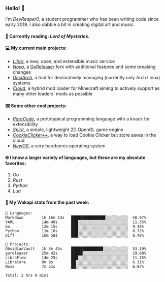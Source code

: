 ### Hello! 👋

I'm _DevReaper0_, a student programmer who has been writing code since early 2019. I also dabble a bit in creating digital art and music.

#### 📖 Currently reading: *Lord of Mysteries*.

#### 💻 My current main projects:

-   _[Libra](https://github.com/LibraMusic)_, a new, open, and extensible music service
-   _[Nova](https://github.com/LibraMusic/Nova)_, a [GoReleaser](https://github.com/goreleaser/goreleaser) fork with additional features and some breaking changes
-   _[DeclArch](https://github.com/DevReaper0/declarch)_, a tool for declaratively managing (currently only Arch Linux) systems
-   _[Cloud](https://github.com/CloudLoaderMC/CloudLoader)_, a hybrid mod loader for Minecraft aiming to actively support as many other loaders' mods as possible

#### ⌨️ Some other cool projects:

-   _[ParaCode](https://github.com/ParaCodeLang/ParaCode)_, a prototypical programming language with a knack for extensibility
-   _[Spirit](https://gitlab.com/DevReaper0/SpiritEngine)_, a simple, lightweight 2D OpenGL game engine
-   _[CookieClicker++](https://github.com/DevReaper0/CookieClickerPlusPlus)_, a way to load Cookie Clicker but store saves in the cloud
-   _[NewOS](https://github.com/DevReaper0/NewOS)_, a very barebones operating system

#### 🌐 I know a larger variety of languages, but these are my absolute favorites:

1. _Go_
2. _Rust_
3. _Python_
4. _Lua_

#### 📡 My Wakapi stats from the past week:

```text
💾 Languages:
Markdown        1h 16m 13s   ███████████████░░░░░░░░░░  58.97%
YAML            14m 40s      ███░░░░░░░░░░░░░░░░░░░░░░  11.35%
Go              12m 15s      ███░░░░░░░░░░░░░░░░░░░░░░  9.48%
Python          11m 16s      ███░░░░░░░░░░░░░░░░░░░░░░  8.72%
Diff            10m 58s      ███░░░░░░░░░░░░░░░░░░░░░░  8.48%

💼 Projects:
ObsidianVault   1h 8m 45s    ██████████████░░░░░░░░░░░  53.19%
goreleaser      25m 42s      █████░░░░░░░░░░░░░░░░░░░░  19.88%
LibraFlow       14m 25s      ███░░░░░░░░░░░░░░░░░░░░░░  11.15%
LibraCore       8m 9s        ██░░░░░░░░░░░░░░░░░░░░░░░  6.31%
Nova            7m 51s       ██░░░░░░░░░░░░░░░░░░░░░░░  6.07%

Total: 2 hrs 9 mins
```
